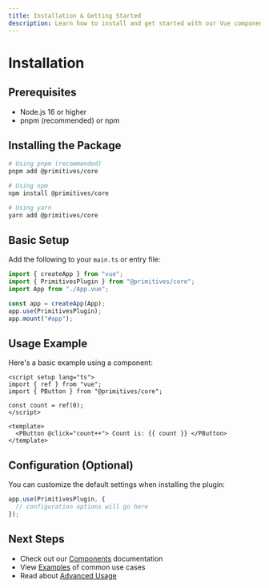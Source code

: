 ```yaml
---
title: Installation & Getting Started
description: Learn how to install and get started with our Vue component library
---
```


# Installation

## Prerequisites

- Node.js 16 or higher
- pnpm (recommended) or npm

## Installing the Package

```bash
# Using pnpm (recommended)
pnpm add @primitives/core

# Using npm
npm install @primitives/core

# Using yarn
yarn add @primitives/core
```

## Basic Setup

Add the following to your `main.ts` or entry file:

```ts
import { createApp } from "vue";
import { PrimitivesPlugin } from "@primitives/core";
import App from "./App.vue";

const app = createApp(App);
app.use(PrimitivesPlugin);
app.mount("#app");
```

## Usage Example

Here's a basic example using a component:

```vue
<script setup lang="ts">
import { ref } from "vue";
import { PButton } from "@primitives/core";

const count = ref(0);
</script>

<template>
  <PButton @click="count++"> Count is: {{ count }} </PButton>
</template>
```

## Configuration (Optional)

You can customize the default settings when installing the plugin:

```ts
app.use(PrimitivesPlugin, {
  // configuration options will go here
});
```

## Next Steps

- Check out our [Components](/components/) documentation
- View [Examples](/examples/) of common use cases
- Read about [Advanced Usage](/advanced-usage/)
